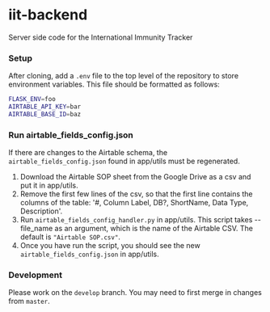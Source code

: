 # iit-backend
Server side code for the International Immunity Tracker

### Setup
After cloning, add a `.env` file to the top level of the repository to store environment variables. This file should be formatted as follows:
```bash
FLASK_ENV=foo
AIRTABLE_API_KEY=bar
AIRTABLE_BASE_ID=baz
```

### Run airtable_fields_config.json
If there are changes to the Airtable schema, the `airtable_fields_config.json` found in app/utils must be regenerated.
1. Download the Airtable SOP sheet from the Google Drive as a csv and put it in app/utils.
2. Remove the first few lines of the csv, so that the first line contains the columns of the table:
'#, Column Label, DB?, ShortName, Data Type, Description'.
3. Run `airtable_fields_config_handler.py` in app/utils. This script takes --file_name as an argument,
which is the name of the Airtable CSV. The default is `"Airtable SOP.csv"`.
4. Once you have run the script, you should see the new `airtable_fields_config.json` in app/utils.


### Development
Please work on the `develop` branch. You may need to first merge in changes from `master`.
